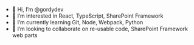- 👋 Hi, I’m @gordydev
- 👀 I’m interested in React, TypeScript, SharePoint Framework
- 🌱 I’m currently learning Git, Node, Webpack, Python
- 💞️ I’m looking to collaborate on re-usable code, SharePoint Framework web parts

<!---
gordydev/gordydev is a ✨ special ✨ repository because its `README.md` (this file) appears on your GitHub profile.
You can click the Preview link to take a look at your changes.
--->
